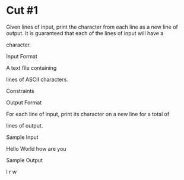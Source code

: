 # Cut #1

Given lines of input, print the character from each line as a new line of
output. It is guaranteed that each of the lines of input will have a

character.

Input Format

A text file containing

lines of ASCII characters.

Constraints

Output Format

For each line of input, print its
character on a new line for a total of

lines of output.

Sample Input

Hello
World
how are you

Sample Output

l
r
w

